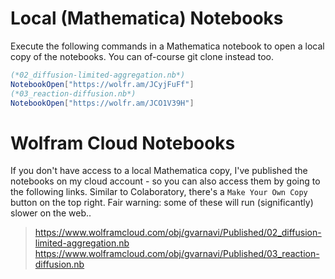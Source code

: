 # Local (Mathematica) Notebooks
Execute the following commands in a Mathematica notebook to open a local copy of the notebooks.
You can of-course git clone instead too. 
```mathematica
(*02_diffusion-limited-aggregation.nb*)
NotebookOpen["https://wolfr.am/JCyjFuFf"]
(*03_reaction-diffusion.nb*)
NotebookOpen["https://wolfr.am/JCO1V39H"]
```
# Wolfram Cloud Notebooks
If you don't have access to a local Mathematica copy, I've published the notebooks on my cloud account - so you can also access them by going to the following links. Similar to Colaboratory, there's a `Make Your Own Copy` button on the top right. Fair warning: some of these will run (significantly) slower on the web..
>https://www.wolframcloud.com/obj/gvarnavi/Published/02_diffusion-limited-aggregation.nb
>https://www.wolframcloud.com/obj/gvarnavi/Published/03_reaction-diffusion.nb
